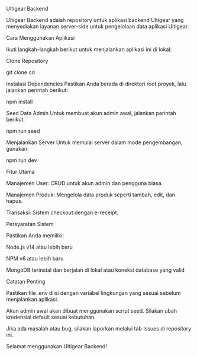 Ultigear Backend

Ultigear Backend adalah repository untuk aplikasi backend Ultigear yang menyediakan layanan server-side untuk pengelolaan data aplikasi Ultigear.

Cara Menggunakan Aplikasi

Ikuti langkah-langkah berikut untuk menjalankan aplikasi ini di lokal:

Clone Repository

git clone <URL-repo-anda>
cd <folder-repo-anda>

Instalasi Dependencies
Pastikan Anda berada di direktori root proyek, lalu jalankan perintah berikut:

npm install

Seed Data Admin
Untuk membuat akun admin awal, jalankan perintah berikut:

npm run seed

Menjalankan Server
Untuk memulai server dalam mode pengembangan, gunakan:

npm run dev

Fitur Utama

Manajemen User: CRUD untuk akun admin dan pengguna biasa.

Manajemen Produk: Mengelola data produk seperti tambah, edit, dan hapus.

Transaksi: Sistem checkout dengan e-receipt.

Persyaratan Sistem

Pastikan Anda memiliki:

Node.js v14 atau lebih baru

NPM v6 atau lebih baru

MongoDB terinstal dan berjalan di lokal atau koneksi database yang valid


Catatan Penting

Pastikan file .env diisi dengan variabel lingkungan yang sesuai sebelum menjalankan aplikasi.

Akun admin awal akan dibuat menggunakan script seed. Silakan ubah kredensial default sesuai kebutuhan.

Jika ada masalah atau bug, silakan laporkan melalui tab Issues di repository ini.

Selamat menggunakan Ultigear Backend!
